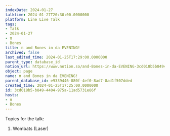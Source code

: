```yaml
---
indexDate: 2024-01-27
talktime: 2024-01-27T20:30:00.0000000
platform: Line Live Talk
tags:
- Talk
- 2024-01-27
- π
- Bones
title: π and Bones in da EVENING!
archived: false
last_edited_time: 2024-01-25T17:29:00.0000000
parent_type: database_id
notion_url: https://www.notion.so/and-Bones-in-da-EVENING-3cd018b5b8494404975a11ad5731e86f
object: page
name: π and Bones in da EVENING!
parent_database_id: e9339446-880f-4ef0-8ad7-8ad1f507dded
created_time: 2024-01-25T17:25:00.0000000
id: 3cd018b5-b849-4404-975a-11ad5731e86f
hosts:
- π
- Bones
---
```


Topics for the talk:
1. Wombats (Laser)

























